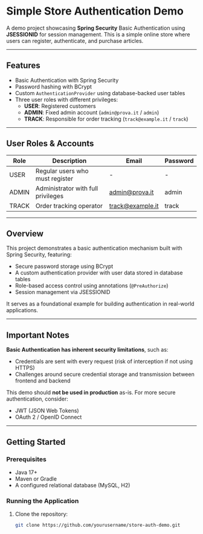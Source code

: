 # Simple Store Authentication Demo

A demo project showcasing **Spring Security** Basic Authentication using **JSESSIONID** for session management. This is a simple online store where users can register, authenticate, and purchase articles.

---

## Features

- Basic Authentication with Spring Security  
- Password hashing with BCrypt  
- Custom `AuthenticationProvider` using database-backed user tables  
- Three user roles with different privileges:  
  - **USER**: Registered customers  
  - **ADMIN**: Fixed admin account (`admin@prova.it` / `admin`)  
  - **TRACK**: Responsible for order tracking (`track@example.it` / `track`)

---

## User Roles & Accounts

| Role  | Description                         | Email               | Password |
|-------|-----------------------------------|---------------------|----------|
| USER  | Regular users who must register    | -                   | -        |
| ADMIN | Administrator with full privileges | admin@prova.it      | admin    |
| TRACK | Order tracking operator            | track@example.it    | track    |

---

## Overview

This project demonstrates a basic authentication mechanism built with Spring Security, featuring:

- Secure password storage using BCrypt  
- A custom authentication provider with user data stored in database tables  
- Role-based access control using annotations (`@PreAuthorize`)  
- Session management via JSESSIONID  

It serves as a foundational example for building authentication in real-world applications.

---

## Important Notes

**Basic Authentication has inherent security limitations**, such as:

- Credentials are sent with every request (risk of interception if not using HTTPS)  
- Challenges around secure credential storage and transmission between frontend and backend  

This demo should **not be used in production** as-is. For more secure authentication, consider:  

- JWT (JSON Web Tokens)  
- OAuth 2 / OpenID Connect  

---

## Getting Started

### Prerequisites

- Java 17+  
- Maven or Gradle  
- A configured relational database (MySQL, H2)

### Running the Application

1. Clone the repository:  
   ```bash
   git clone https://github.com/yourusername/store-auth-demo.git
